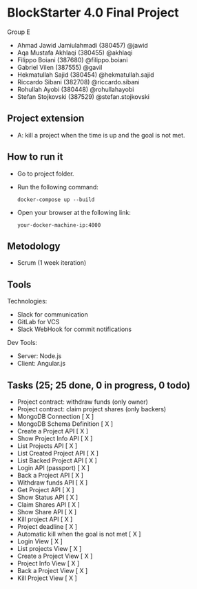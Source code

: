 # BlockStarter 4.0 Final Project

Group E
- Ahmad Jawid Jamiulahmadi (380457) @jawid
- Aqa Mustafa Akhlaqi (380455) @akhlaqi
- Filippo Boiani (387680) @filippo.boiani
- Gabriel Vilen (387555) @gavil
- Hekmatullah Sajid (380454) @hekmatullah.sajid
- Riccardo Sibani (382708) @riccardo.sibani
- Rohullah Ayobi (380448) @rohullahayobi
- Stefan Stojkovski (387529) @stefan.stojkovski

## Project extension
- A: kill a project when the time is up and the goal is not met. 

## How to run it
- Go to project folder. 
- Run the following command: 

    `docker-compose up --build`
- Open your browser at the following link:

    `your-docker-machine-ip:4000`

## Metodology 
- Scrum (1 week iteration)

## Tools 
Technologies: 
- Slack for communication
- GitLab for VCS
- Slack WebHook for commit notifications 

Dev Tools:
- Server: Node.js 
- Client: Angular.js


## Tasks (25; 25 done, 0 in progress, 0 todo)
- Project contract: withdraw funds (only owner) 
- Project contract: claim project shares (only backers) 
- MongoDB Connection [ X ]
- MongoDB Schema Definition [ X ]
- Create a Project API [ X ]
- Show Project Info API [ X ]
- List Projects API [ X ]
- List Created Project API [ X ]
- List Backed Project API [ X ]
- Login API (passport) [ X ]
- Back a Project API [ X ]
- Withdraw funds API [ X ]
- Get Project API [ X ]
- Show Status API [ X ]
- Claim Shares API [ X ]
- Show Share API [ X ]
- Kill project API [ X ]
- Project deadline [ X ]
- Automatic kill when the goal is not met [ X ]
- Login View [ X ]
- List projects View [ X ]
- Create a Project View [ X ]
- Project Info View [ X ]
- Back a Project View [ X ]
- Kill Project View [ X ]




